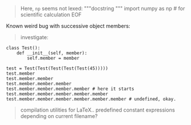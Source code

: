 
> Here, `np` seems not lexed:
    """docstring
    """
    import numpy as np # for scientific calculation
    EOF

Known weird bug with successive object members:  
> investigate:

    class Test():
        def __init__(self, member):
            self.member = member

    test = Test(Test(Test(Test(Test(45)))))
    test.member
    test.member.member
    test.member.member.member
    test.member.member.member.member # here it starts
    test.member.member.member.member.member
    test.member.member.member.member.member.member # undefined, okay.

> compilation utilities for LaTeX.. predefined constant expressions depending on
  current filename?

